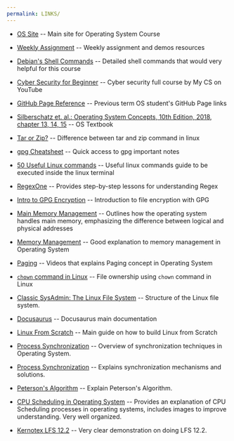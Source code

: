 ```yaml
---
permalink: LINKS/
---
```


- [OS Site](https://os.vlsm.org) -- Main site for Operating System Course

- [Weekly Assignment](https://demos.vlsm.org) -- Weekly assignment and demos resources

- [Debian's Shell Commands](https://wiki.debian.org/ShellCommands) -- Detailed shell commands that would very helpful for this course

- [Cyber Security for Beginner](https://www.youtube.com/watch?v=U_P23SqJaDc) -- Cyber security full course by My CS on YouTube

- [GitHub Page Reference](https://doit.vlsm.org/040.html) -- Previous term OS student's GitHub Page links

- [Silberschatz et. al.: Operating System Concepts, 10th Edition, 2018, chapter 13, 14, 15](https://codex.cs.yale.edu/avi/os-book/OS10/) -- OS Textbook

- [Tar or Zip?](https://stackoverflow.com/questions/10540935/what-is-the-difference-between-tar-and-zip) -- Difference between tar and zip command in linux

- [gpg Cheatsheet](https://irtfweb.ifa.hawaii.edu/~lockhart/gpg/) -- Quick access to gpg important notes

- [50 Useful Linux commands](https://www.digitalocean.com/community/tutorials/linux-commands) -- Useful linux commands guide to be executed inside the linux terminal

- [RegexOne](https://regexone.com/) -- Provides step-by-step lessons for understanding Regex

- [Intro to GPG Encryption](https://www.youtube.com/watch?v=DMGIlj7u7Eo) -- Introduction to file encryption with GPG

- [Main Memory Management](https://www.youtube.com/watch?v=Ag4p5yCqte8&ab_channel=SolvingSkills) -- Outlines how the operating system handles main memory, emphasizing the difference between logical and physical addresses

- [Memory Management](https://www.tutorialspoint.com/operating_system/os_memory_management.htm) -- Good explanation to memory management in Operating System

- [Paging](https://www.youtube.com/watch?v=LKYKp_ZzlvM) -- Videos that explains Paging concept in Operating System

- [`chown` command in Linux](https://ioflood.com/blog/chown-linux-command/) -- File ownership using `chown` command in Linux

- [Classic SysAdmin: The Linux File System](https://www.linuxfoundation.org/blog/blog/classic-sysadmin-the-linux-filesystem-explained) -- Structure of the Linux file system.

- [Docusaurus](https://docusaurus.io/) -- Docusaurus main documentation 

- [Linux From Scratch](https://www.linuxfromscratch.org/lfs/view/development/) -- Main guide on how to build Linux from Scratch

- [Process Synchronization](https://www.cs.uic.edu/~jbell/CourseNotes/OperatingSystems/5_Synchronization.html) --
   Overview of synchronization techniques in Operating System.

- [Process Synchronization](https://www.studytonight.com/operating-system/process-synchronization) -- Explains synchronization mechanisms and solutions.

- [Peterson's Algorithm](https://www.geeksforgeeks.org/petersons-algorithm-in-process-synchronization/) --
   Explain Peterson's Algorithm.

- [CPU Scheduling in Operating System](https://www.geeksforgeeks.org/cpu-scheduling-in-operating-systems/) -- Provides an explanation of CPU Scheduling processes in operating systems, includes images to improve understanding. Very well organized.

- [Kernotex LFS 12.2](https://www.youtube.com/playlist?list=PLyc5xVO2uDsDzdT8lkx430hZ-gY69wgS3) -- Very clear demonstration on doing LFS 12.2.
